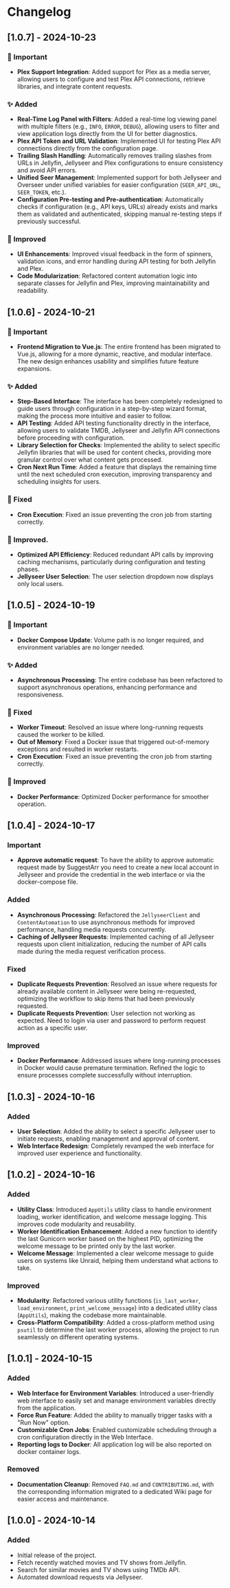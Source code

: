 # Changelog

## [1.0.7] - 2024-10-23

### 🚨 Important
- **Plex Support Integration**: Added support for Plex as a media server, allowing users to configure and test Plex API connections, retrieve libraries, and integrate content requests.

### ✨ Added
- **Real-Time Log Panel with Filters**: Added a real-time log viewing panel with multiple filters (e.g., `INFO`, `ERROR`, `DEBUG`), allowing users to filter and view application logs directly from the UI for better diagnostics.
- **Plex API Token and URL Validation**: Implemented UI for testing Plex API connections directly from the configuration page.
- **Trailing Slash Handling**: Automatically removes trailing slashes from URLs in Jellyfin, Jellyseer and Plex configurations to ensure consistency and avoid API errors.
- **Unified Seer Management**: Implemented support for both Jellyseer and Overseer under unified variables for easier configuration (`SEER_API_URL`, `SEER_TOKEN`, etc.).
- **Configuration Pre-testing and Pre-authentication**: Automatically checks if configuration (e.g., API keys, URLs) already exists and marks them as validated and authenticated, skipping manual re-testing steps if previously successful.
  
### 🚀 Improved
- **UI Enhancements**: Improved visual feedback in the form of spinners, validation icons, and error handling during API testing for both Jellyfin and Plex.
- **Code Modularization**: Refactored content automation logic into separate classes for Jellyfin and Plex, improving maintainability and readability.

## [1.0.6] - 2024-10-21

### 🚨 Important
- **Frontend Migration to Vue.js**: The entire frontend has been migrated to Vue.js, allowing for a more dynamic, reactive, and modular interface. The new design enhances usability and simplifies future feature expansions.

### ✨ Added
- **Step-Based Interface**: The interface has been completely redesigned to guide users through configuration in a step-by-step wizard format, making the process more intuitive and easier to follow.
- **API Testing**: Added API testing functionality directly in the interface, allowing users to validate TMDB, Jellyseer and Jellyfin API connections before proceeding with configuration.
- **Library Selection for Checks**: Implemented the ability to select specific Jellyfin libraries that will be used for content checks, providing more granular control over what content gets processed.
- **Cron Next Run Time**: Added a feature that displays the remaining time until the next scheduled cron execution, improving transparency and scheduling insights for users.

### 🐛 Fixed
- **Cron Execution**: Fixed an issue preventing the cron job from starting correctly.

### 🚀 Improved.
- **Optimized API Efficiency**: Reduced redundant API calls by improving caching mechanisms, particularly during configuration and testing phases.
- **Jellyseer User Selection**: The user selection dropdown now displays only local users.

## [1.0.5] - 2024-10-19
### 🚨 Important
- **Docker Compose Update**: Volume path is no longer required, and environment variables are no longer needed.

### ✨ Added
- **Asynchronous Processing**: The entire codebase has been refactored to support asynchronous operations, enhancing performance and responsiveness.

### 🐛 Fixed
- **Worker Timeout**: Resolved an issue where long-running requests caused the worker to be killed.
- **Out of Memory**: Fixed a Docker issue that triggered out-of-memory exceptions and resulted in worker restarts.
- **Cron Execution**: Fixed an issue preventing the cron job from starting correctly.

### 🚀 Improved
- **Docker Performance**: Optimized Docker performance for smoother operation.

## [1.0.4] - 2024-10-17
### Important
- **Approve automatic request**: To have the ability to approve automatic request made by SuggestArr you need to create a new local account in Jellyseer and provide the credential in the web interface or via the docker-compose file.
### Added
- **Asynchronous Processing**: Refactored the `JellyseerClient` and `ContentAutomation` to use asynchronous methods for improved performance, handling media requests concurrently.
- **Caching of Jellyseer Requests**: Implemented caching of all Jellyseer requests upon client initialization, reducing the number of API calls made during the media request verification process.
  
### Fixed
- **Duplicate Requests Prevention**: Resolved an issue where requests for already available content in Jellyseer were being re-requested, optimizing the workflow to skip items that had been previously requested.
- **Duplicate Requests Prevention**: User selection not working as expected. Need to login via user and password to perform request action as a specific user.

### Improved
- **Docker Performance**: Addressed issues where long-running processes in Docker would cause premature termination. Refined the logic to ensure processes complete successfully without interruption.

## [1.0.3] - 2024-10-16 
### Added
- **User Selection**: Added the ability to select a specific Jellyseer user to initiate requests, enabling management and approval of content.
- **Web Interface Redesign**: Completely revamped the web interface for improved user experience and functionality.

## [1.0.2] - 2024-10-16  
### Added  
- **Utility Class**: Introduced `AppUtils` utility class to handle environment loading, worker identification, and welcome message logging. This improves code modularity and reusability.  
- **Worker Identification Enhancement**: Added a new function to identify the last Gunicorn worker based on the highest PID, optimizing the welcome message to be printed only by the last worker.  
- **Welcome Message**: Implemented a clear welcome message to guide users on systems like Unraid, helping them understand what actions to take.  

### Improved  
- **Modularity**: Refactored various utility functions (`is_last_worker`, `load_environment`, `print_welcome_message`) into a dedicated utility class (`AppUtils`), making the codebase more maintainable.
- **Cross-Platform Compatibility**: Added a cross-platform method using `psutil` to determine the last worker process, allowing the project to run seamlessly on different operating systems.

## [1.0.1] - 2024-10-15  
### Added  
- **Web Interface for Environment Variables**: Introduced a user-friendly web interface to easily set and manage environment variables directly from the application.  
- **Force Run Feature**: Added the ability to manually trigger tasks with a "Run Now" option.  
- **Customizable Cron Jobs**: Enabled customizable scheduling through a cron configuration directly in the Web Interface.
- **Reporting logs to Docker**: All application log will be also reported on docker container logs.

### Removed  
- **Documentation Cleanup**: Removed `FAQ.md` and `CONTRIBUTING.md`, with the corresponding information migrated to a dedicated Wiki page for easier access and maintenance.

## [1.0.0] - 2024-10-14
### Added
- Initial release of the project.
- Fetch recently watched movies and TV shows from Jellyfin.
- Search for similar movies and TV shows using TMDb API.
- Automated download requests via Jellyseer.
